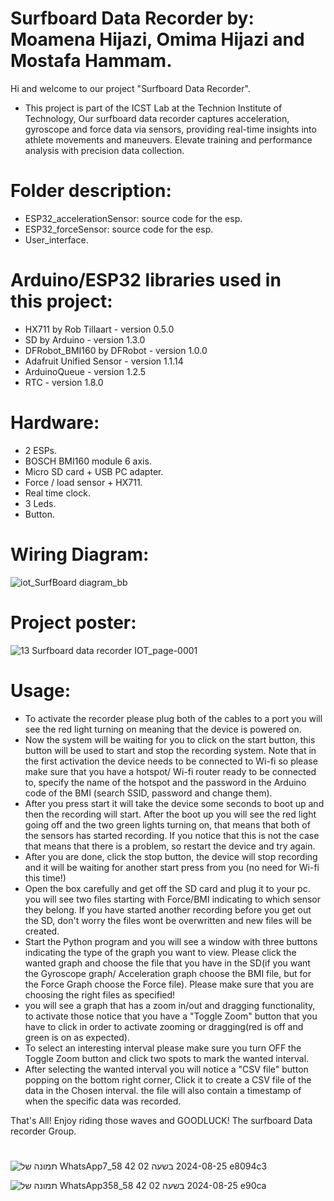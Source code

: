 # Surfboard Data Recorder by: Moamena Hijazi, Omima Hijazi and Mostafa Hammam.

Hi and welcome to our project "Surfboard Data Recorder".
- This project is part of the ICST Lab at the Technion Institute of Technology, Our surfboard data recorder captures acceleration, gyroscope and force data via sensors, providing real-time insights into athlete movements and maneuvers. Elevate training and performance analysis with precision data collection.

# Folder description:
- ESP32_accelerationSensor: source code for the esp. 
- ESP32_forceSensor: source code for the esp.
- User_interface. 

# Arduino/ESP32 libraries used in this project:
- HX711 by Rob Tillaart - version 0.5.0
- SD by Arduino - version 1.3.0
- DFRobot_BMI160 by DFRobot - version 1.0.0
- Adafruit Unified Sensor - version 1.1.14
- ArduinoQueue - version 1.2.5
- RTC - version 1.8.0

# Hardware: 
- 2 ESPs.
- BOSCH BMI160 module 6 axis.
- Micro SD card + USB PC adapter.
- Force / load sensor  + HX711.
- Real time clock.
- 3 Leds.
- Button.

# Wiring Diagram: 

![iot_SurfBoard diagram_bb](https://github.com/user-attachments/assets/8e3639b6-3017-4b42-83bf-ef7ab1cd16a8)

# Project poster: 
![13 Surfboard data recorder IOT_page-0001](https://github.com/user-attachments/assets/b1430919-c4b2-4e2b-9617-c4fe7bcb412b)


# Usage: 
- To activate the recorder please plug both of the cables to a port you will see the red light turning on meaning that the device is powered on.
- Now the system will be waiting for you to click on the start button, this button will be used to start and stop the recording system. Note that in the first activation the device needs to be connected to Wi-fi so please make sure that you have a hotspot/ Wi-fi router ready to be connected to, specify the name of the hotspot and the password in the Arduino code of the BMI (search SSID, password and change them).
- After you press start it will take the device some seconds to boot up and then the recording will start. After the boot up you will see the red light going off and the two green lights turning on, that means that both of the sensors has started recording. If you notice that this is not the case that means that there is a problem, so restart the device and try again.
- After you are done, click the stop button, the device will stop recording and it will be waiting for another start press from you (no need for Wi-fi this time!)
- Open the box carefully and get off the SD card and plug it to your pc. you will see two files starting with Force/BMI indicating to which sensor they belong. If you have started another recording before you get out the SD, don't worry the files wont be overwritten and new files will be created.
- Start the Python program and you will see a window with three buttons indicating the type of the graph you want to view. Please click the wanted graph and choose the file that you have in the SD(if you want the Gyroscope graph/ Acceleration graph choose the BMI file, but for the Force Graph choose the Force file). Please make sure that you are choosing the right files as specified!
- you will see a graph that has a zoom in/out and dragging functionality, to activate those notice that you have a "Toggle Zoom" button that you have to click in order to activate zooming or dragging(red is off and green is on as expected).
- To select an interesting interval please make sure you turn OFF the Toggle Zoom button and click two spots to mark the wanted interval.
- After selecting the wanted interval you will notice a "CSV file" button popping on the bottom right corner, Click it to create a CSV file of the data in the Chosen interval. the file will also contain a timestamp of when the specific data was recorded.

That's All! Enjoy riding those waves and GOODLUCK!
The surfboard Data recorder Group.

# 

![תמונה של WhatsApp‏ 2024-08-25 בשעה 02 42 58_7e8094c3](https://github.com/user-attachments/assets/ceefeaf6-d52c-4968-ad4d-840f3396afd3)

![תמונה של WhatsApp‏ 2024-08-25 בשעה 02 42 58_358e90ca](https://github.com/user-attachments/assets/9d1c2bbe-bb86-49fe-b9b7-62107f0556d8)

